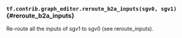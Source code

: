 ### `tf.contrib.graph_editor.reroute_b2a_inputs(sgv0, sgv1)` {#reroute_b2a_inputs}

Re-route all the inputs of sgv1 to sgv0 (see reroute_inputs).

